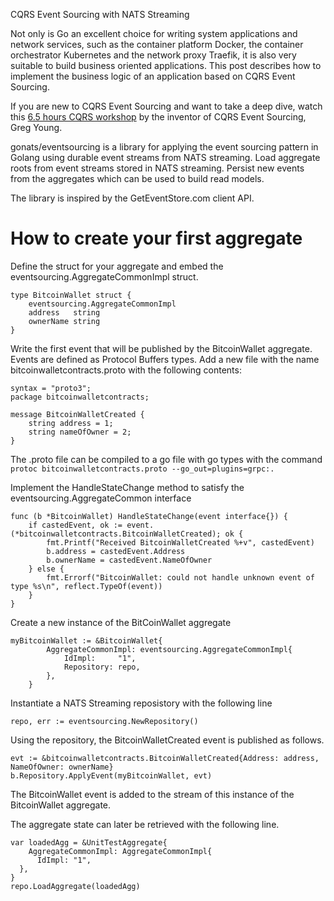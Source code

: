 CQRS Event Sourcing with NATS Streaming

Not only is Go an excellent choice for writing system applications and network services, such as the container platform Docker, the container orchestrator Kubernetes and the network proxy Traefik, it is also very suitable to build business oriented applications. This post describes how to implement the business logic of an application based on CQRS Event Sourcing. 

If you are new to CQRS Event Sourcing and want to take a deep dive, watch this [6.5 hours CQRS workshop](https://www.youtube.com/watch?v=whCk1Q87_ZI) by the inventor of CQRS Event Sourcing, Greg Young.

gonats/eventsourcing is a library for applying the event sourcing pattern in Golang using durable event streams from NATS streaming. Load aggregate roots from event streams stored in NATS streaming. Persist new events from the aggregates which can be used to build read models. 

The library is inspired by the GetEventStore.com client API. 

# How to create your first aggregate
Define the struct for your aggregate and embed the eventsourcing.AggregateCommonImpl struct.
```
type BitcoinWallet struct {
	eventsourcing.AggregateCommonImpl
	address   string
	ownerName string
}
```
Write the first event that will be published by the BitcoinWallet aggregate. Events are defined as Protocol Buffers types. Add a new file with the name bitcoinwalletcontracts.proto with the following contents:
```
syntax = "proto3";
package bitcoinwalletcontracts;

message BitcoinWalletCreated {
    string address = 1;
    string nameOfOwner = 2;
}
```
The .proto file can be compiled to a go file with go types with the command `protoc bitcoinwalletcontracts.proto --go_out=plugins=grpc:.`  

Implement the HandleStateChange method to satisfy the eventsourcing.AggregateCommon interface
```
func (b *BitcoinWallet) HandleStateChange(event interface{}) {
	if castedEvent, ok := event.(*bitcoinwalletcontracts.BitcoinWalletCreated); ok {
		fmt.Printf("Received BitcoinWalletCreated %+v", castedEvent)
		b.address = castedEvent.Address
		b.ownerName = castedEvent.NameOfOwner
	} else {
		fmt.Errorf("BitcoinWallet: could not handle unknown event of type %s\n", reflect.TypeOf(event))
	}
}
```
Create a new instance of the BitCoinWallet aggregate 
```
myBitcoinWallet := &BitcoinWallet{
		AggregateCommonImpl: eventsourcing.AggregateCommonImpl{
			IdImpl:     "1",
			Repository: repo,
		},
	}
```
Instantiate a NATS Streaming reposistory with the following line
```
repo, err := eventsourcing.NewRepository()
```
Using the repository, the BitcoinWalletCreated event is published as follows.
```
evt := &bitcoinwalletcontracts.BitcoinWalletCreated{Address: address, NameOfOwner: ownerName}
b.Repository.ApplyEvent(myBitcoinWallet, evt)
```
The BitcoinWallet event is added to the stream of this instance of the BitcoinWallet aggregate.  

The aggregate state can later be retrieved with the following line.
```
var loadedAgg = &UnitTestAggregate{
  	AggregateCommonImpl: AggregateCommonImpl{
	  IdImpl: "1",
  },
}
repo.LoadAggregate(loadedAgg)
```
